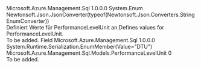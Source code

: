 <Type Name="PerformanceLevelUnit" FullName="Microsoft.Azure.Management.Sql.Models.PerformanceLevelUnit">
  <TypeSignature Language="C#" Value="public enum PerformanceLevelUnit" />
  <TypeSignature Language="ILAsm" Value=".class public auto ansi sealed PerformanceLevelUnit extends System.Enum" />
  <TypeSignature Language="DocId" Value="T:Microsoft.Azure.Management.Sql.Models.PerformanceLevelUnit" />
  <TypeSignature Language="VB.NET" Value="Public Enum PerformanceLevelUnit" />
  <TypeSignature Language="F#" Value="type PerformanceLevelUnit = " />
  <AssemblyInfo>
    <AssemblyName>Microsoft.Azure.Management.Sql</AssemblyName>
    <AssemblyVersion>1.0.0.0</AssemblyVersion>
  </AssemblyInfo>
  <Base>
    <BaseTypeName>System.Enum</BaseTypeName>
  </Base>
  <Attributes>
    <Attribute>
      <AttributeName>Newtonsoft.Json.JsonConverter(typeof(Newtonsoft.Json.Converters.StringEnumConverter))</AttributeName>
    </Attribute>
  </Attributes>
  <Docs>
    <summary>
            <span data-ttu-id="cbd3a-101">Definiert Werte für PerformanceLevelUnit an.</span><span class="sxs-lookup"><span data-stu-id="cbd3a-101">Defines values for PerformanceLevelUnit.</span></span>
            </summary>
    <remarks>To be added.</remarks>
  </Docs>
  <Members>
    <Member MemberName="DTU">
      <MemberSignature Language="C#" Value="DTU" />
      <MemberSignature Language="ILAsm" Value=".field public static literal valuetype Microsoft.Azure.Management.Sql.Models.PerformanceLevelUnit DTU = int32(0)" />
      <MemberSignature Language="DocId" Value="F:Microsoft.Azure.Management.Sql.Models.PerformanceLevelUnit.DTU" />
      <MemberSignature Language="VB.NET" Value="DTU" />
      <MemberSignature Language="F#" Value="DTU = 0" Usage="Microsoft.Azure.Management.Sql.Models.PerformanceLevelUnit.DTU" />
      <MemberType>Field</MemberType>
      <AssemblyInfo>
        <AssemblyName>Microsoft.Azure.Management.Sql</AssemblyName>
        <AssemblyVersion>1.0.0.0</AssemblyVersion>
      </AssemblyInfo>
      <Attributes>
        <Attribute>
          <AttributeName>System.Runtime.Serialization.EnumMember(Value="DTU")</AttributeName>
        </Attribute>
      </Attributes>
      <ReturnValue>
        <ReturnType>Microsoft.Azure.Management.Sql.Models.PerformanceLevelUnit</ReturnType>
      </ReturnValue>
      <MemberValue>0</MemberValue>
      <Docs>
        <summary>To be added.</summary>
      </Docs>
    </Member>
  </Members>
</Type>